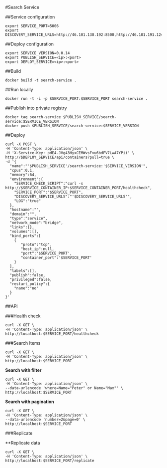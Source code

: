 #Search Service

##Service configuration

```
export SERVICE_PORT=5006
export DISCOVERY_SERVICE_URLS=http://46.101.138.192:8500,http://46.101.191.124:8500
```

##Deploy configuration

```
export SERVICE_VERSION=0.0.14
export PUBLISH_SERVICE=<ip>:<port>
export DEPLOY_SERVICE=<ip>:<port>
```

##Build

`docker build -t search-service .`

##Run locally

`docker run -t -i -p $SERVICE_PORT:$SERVICE_PORT search-service .`

##Publish into private registry

```
docker tag search-service $PUBLISH_SERVICE/search-service:$SERVICE_VERSION
docker push $PUBLISH_SERVICE/search-service:$SERVICE_VERSION
```

##Deploy

```
curl -X POST \
-H 'Content-Type: application/json' \
-H 'X-Service-Key: pdE4.JVg43HyxCEMWvsFvu6bdFV7LwA7YPii' \
http://$DEPLOY_SERVICE/api/containers?pull=true \
-d '{  
  "name":"'$PUBLISH_SERVICE'/search-service:'$SERVICE_VERSION'",
  "cpus":0.1,
  "memory":64,
  "environment":{
    "SERVICE_CHECK_SCRIPT":"curl -s http://$SERVICE_CONTAINER_IP:$SERVICE_CONTAINER_PORT/healthcheck",
    "SERVICE_PORT":"$SERVICE_PORT",
    "DISCOVERY_SERVICE_URLS":"'$DISCOVERY_SERVICE_URLS'",
    "LOG":"true"
  },
  "hostname":"",
  "domain":"",
  "type":"service",
  "network_mode":"bridge",
  "links":{},
  "volumes":[],
  "bind_ports":[  
    {  
       "proto":"tcp",
       "host_ip":null,
       "port":'$SERVICE_PORT',
       "container_port":'$SERVICE_PORT'
    }
  ],
  "labels":[],
  "publish":false,
  "privileged":false,
  "restart_policy":{  
    "name":"no"
  }
}'
```

##API

###Health check

```
curl -X GET \
-H 'Content-Type: application/json' \
http://localhost:$SERVICE_PORT/healthcheck
```

###Search Items

```
curl -X GET \
-H 'Content-Type: application/json' \
http://localhost:$SERVICE_PORT
```

**Search with filter**

```
curl -X GET \
-H 'Content-Type: application/json' \
--data-urlencode 'where=Name="Peter" or Name="Max"' \
http://localhost:$SERVICE_PORT
```

**Search with pagination**

```
curl -X GET \
-H 'Content-Type: application/json' \
--data-urlencode 'number=2&page=0' \
http://localhost:$SERVICE_PORT
```

###Replicate

**Replicate data

```
curl -X GET \
-H 'Content-Type: application/json' \
http://localhost:$SERVICE_PORT/replicate
```
